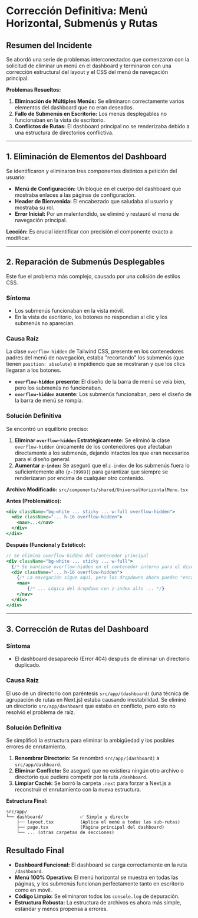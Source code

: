 # Corrección Definitiva: Menú Horizontal, Submenús y Rutas

## Resumen del Incidente

Se abordó una serie de problemas interconectados que comenzaron con la solicitud de eliminar un menú en el dashboard y terminaron con una corrección estructural del layout y el CSS del menú de navegación principal.

**Problemas Resueltos:**
1.  **Eliminación de Múltiples Menús:** Se eliminaron correctamente varios elementos del dashboard que no eran deseados.
2.  **Fallo de Submenús en Escritorio:** Los menús desplegables no funcionaban en la vista de escritorio.
3.  **Conflictos de Rutas:** El dashboard principal no se renderizaba debido a una estructura de directorios conflictiva.

---

## 1. Eliminación de Elementos del Dashboard

Se identificaron y eliminaron tres componentes distintos a petición del usuario:

-   **Menú de Configuración:** Un bloque en el cuerpo del dashboard que mostraba enlaces a las páginas de configuración.
-   **Header de Bienvenida:** El encabezado que saludaba al usuario y mostraba su rol.
-   **Error Inicial:** Por un malentendido, se eliminó y restauró el menú de navegación principal.

**Lección:** Es crucial identificar con precisión el componente exacto a modificar.

---

## 2. Reparación de Submenús Desplegables

Este fue el problema más complejo, causado por una colisión de estilos CSS.

### Síntoma
-   Los submenús funcionaban en la vista móvil.
-   En la vista de escritorio, los botones no respondían al clic y los submenús no aparecían.

### Causa Raíz
La clase `overflow-hidden` de Tailwind CSS, presente en los contenedores padres del menú de navegación, estaba "recortando" los submenús (que tienen `position: absolute`) e impidiendo que se mostraran y que los clics llegaran a los botones.

-   **`overflow-hidden` presente:** El diseño de la barra de menú se veía bien, pero los submenús no funcionaban.
-   **`overflow-hidden` ausente:** Los submenús funcionaban, pero el diseño de la barra de menú se rompía.

### Solución Definitiva
Se encontró un equilibrio preciso:

1.  **Eliminar `overflow-hidden` Estratégicamente:** Se eliminó la clase `overflow-hidden` únicamente de los contenedores que afectaban directamente a los submenús, dejando intactos los que eran necesarios para el diseño general.
2.  **Aumentar `z-index`:** Se aseguró que el `z-index` de los submenús fuera lo suficientemente alto (`z-[9999]`) para garantizar que siempre se renderizaran por encima de cualquier otro contenido.

**Archivo Modificado:** `src/components/shared/UniversalHorizontalMenu.tsx`

**Antes (Problemático):**
```jsx
<div className="bg-white ... sticky ... w-full overflow-hidden">
  <div className="... h-16 overflow-hidden">
    <nav>...</nav>
  </div>
</div>
```

**Después (Funcional y Estético):**
```jsx
// Se elimina overflow-hidden del contenedor principal
<div className="bg-white ... sticky ... w-full"> 
  {/* Se mantiene overflow-hidden en el contenedor interno para el diseño */}
  <div className="... h-16 overflow-hidden">
    {/* La navegación sigue aquí, pero los dropdowns ahora pueden "escapar" visualmente */}
    <nav>
        {/* ... Lógica del dropdown con z-index alto ... */}
    </nav>
  </div>
</div>
```

---

## 3. Corrección de Rutas del Dashboard

### Síntoma
-   El dashboard desapareció (Error 404) después de eliminar un directorio duplicado.

### Causa Raíz
El uso de un directorio con paréntesis `src/app/(dashboard)` (una técnica de agrupación de rutas en Next.js) estaba causando inestabilidad. Se eliminó un directorio `src/app/dashboard` que estaba en conflicto, pero esto no resolvió el problema de raíz.

### Solución Definitiva
Se simplificó la estructura para eliminar la ambigüedad y los posibles errores de enrutamiento.

1.  **Renombrar Directorio:** Se renombró `src/app/(dashboard)` a `src/app/dashboard`.
2.  **Eliminar Conflicto:** Se aseguró que no existiera ningún otro archivo o directorio que pudiera competir por la ruta `/dashboard`.
3.  **Limpiar Caché:** Se borró la carpeta `.next` para forzar a Next.js a reconstruir el enrutamiento con la nueva estructura.

**Estructura Final:**
```
src/app/
└── dashboard/              ✅ Simple y directo
    ├── layout.tsx          (Aplica el menú a todas las sub-rutas)
    ├── page.tsx            (Página principal del dashboard)
    └── ... (otras carpetas de secciones)
```

## Resultado Final

-   **Dashboard Funcional:** El dashboard se carga correctamente en la ruta `/dashboard`.
-   **Menú 100% Operativo:** El menú horizontal se muestra en todas las páginas, y los submenús funcionan perfectamente tanto en escritorio como en móvil.
-   **Código Limpio:** Se eliminaron todos los `console.log` de depuración.
-   **Estructura Robusta:** La estructura de archivos es ahora más simple, estándar y menos propensa a errores. 